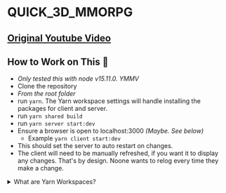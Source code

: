 # QUICK_3D_MMORPG
## [Original Youtube Video](https://www.youtube.com/watch?v=IptkgFOoci0)

## How to Work on This :ox:
- _Only tested this with node v15.11.0. YMMV_
- Clone the repository
- *From the root folder*
- run `yarn`. The Yarn workspace settings will handle installing the packages for client and server.
- run `yarn shared build`
- run `yarn server start:dev` 
- Ensure a browser is open to localhost:3000 _(Maybe. See below)_
  -  Example `yarn client start:dev`
- This should set the server to auto restart on changes. 
- The client will need to be manually refreshed, if you want it to display any changes. That's by design. Noone wants to relog every time they make a change.

<details>
<summary>What are Yarn Workspaces?</summary>
<p> 
https://yarnpkg.com/
Put some really good documentation on what they are here. 

</p>
</details>
